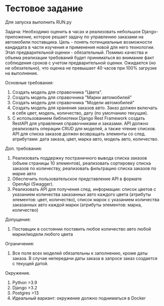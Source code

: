 # Тестовое задание
Для запуска выполнить RUN.py

Задача:
Необходимо оценить в часах и реализовать небольшое Django-приложение, которое решает задачу по управлению заказами на автомобили поставщика. Цель - понять потенциальные 
возможности кандидата в части изучения и применения новой для него технологии.
Этап предварительной оценки - обязательный. Помимо качества и объема реализации требований будет приниматься во внимание факт соблюдения сроков с учетом предварительной 
оценки. Ожидается (но не обязательно), что оценка не превышает 40 часов при 100% загрузке на выполнение.

Основные требования:

1. Создать модель для справочника "Цвета".
2. Создать модель для справочника "Марки автомобилей"
3. Создать модель для справочника "Модели автомобилей"
4. Создать модель для хранения заказов авто. Заказ должен включать в себя цвет, модель, количество, дату (по умолчанию текущая).
5. С использованием библиотеки Django Rest Framework создать RestAPI для управления справочниками и заказами. API должно реализовать операции CRUD для моделей, 
а также чтение списков. 
API для списка заказов должен возвращать элементы со след. атрибутами: дата заказа, цвет, марка авто, модель авто, количество.

Доп. требования:

1. Реализовать поддержку постраничного вывода списка заказов (объем страницы 10 элементов), реализовать сортировку списка заказов по количеству, 
реализовать фильтрацию списка заказов по марке авто
2. Обеспечить пользовательское представление API в формате OpenApi (Swagger).
3. Реализовать API для получения след. информации: список цветов с указанием количества заказанных авто каждого цвета (атрибуты элементов: цвет, количество), 
список марок с указанием количества заказанных авто каждой марки (атрибуты элементов: марка, количество)

Допущения:
1. Поставщик в состоянии поставить любое количество авто любой марки/модели любого цвета

Ограничения:
1. Все поля всех моделей обязательны к заполнению, кроме даты заказа. В случае непередачи даты заказа в запросе заказ создается с текущей датой.

Окружение.
1. Python >3.9
2. Django >3.2
3. Postgres >13
4. Идеальный вариант: окружение должно подниматься в Docker



